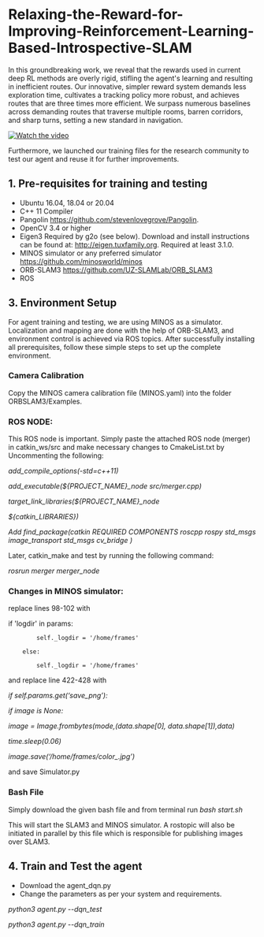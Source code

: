 # Relaxing-the-Reward-for-Improving-Reinforcement-Learning-Based-Introspective-SLAM

In this groundbreaking work, we reveal that the rewards used in current deep RL methods are overly rigid, stifling the agent's learning and resulting in inefficient routes. Our innovative, simpler reward system demands less exploration time, cultivates a tracking policy  more robust, and achieves routes that are three times more efficient. We surpass numerous baselines across demanding routes that traverse multiple rooms, barren corridors, and sharp turns, setting a new standard in navigation.

[![Watch the video](https://img.youtube.com/vi/qB6MFKiqQSo/hqdefault.jpg)](https://youtu.be/qB6MFKiqQSo)


Furthermore, we launched our training files for the research community to test our agent and reuse it for further improvements. 


## 1. Pre-requisites for training and testing

* Ubuntu 16.04, 18.04 or 20.04
* C++ 11 Compiler
* Pangolin 
https://github.com/stevenlovegrove/Pangolin.
* OpenCV 3.4 or higher
* Eigen3
Required by g2o (see below). Download and install instructions can be found at: http://eigen.tuxfamily.org. Required at least 3.1.0.
* MINOS simulator or any preferred simulator
https://github.com/minosworld/minos
* ORB-SLAM3
https://github.com/UZ-SLAMLab/ORB_SLAM3
* ROS

## 3. Environment Setup

For agent training and testing, we are using MINOS as a simulator. Localization and mapping are done with the help of ORB-SLAM3, and environment control is achieved via ROS topics. After successfully installing all prerequisites, follow these simple steps to set up the complete environment. 

### Camera Calibration

Copy the MINOS camera calibration file (MINOS.yaml) into the folder ORBSLAM3/Examples. 

### ROS NODE: 

This ROS node is important. Simply paste the attached ROS node (merger) in catkin_ws/src and make necessary changes to CmakeList.txt by Uncommenting the following:

*add_compile_options(-std=c++11)*

*add_executable(${PROJECT_NAME}_node src/merger.cpp)*

*target_link_libraries(${PROJECT_NAME}_node*
  
  *${catkin_LIBRARIES})*

*Add find_package(catkin REQUIRED COMPONENTS
  roscpp
  rospy
  std_msgs
image_transport
std_msgs
cv_bridge
)*


Later, catkin_make and test by running the following command:
 
*rosrun merger merger_node*

### Changes in MINOS simulator:

replace lines 98-102 with

if 'logdir' in params:

            self._logdir = '/home/frames'
            
        else:
            
            self._logdir = '/home/frames'


and replace line 422-428 with

*if self.params.get(‘save_png’):*

  *if image is None:*

  *image = Image.frombytes(mode,(data.shape[0], data.shape[1]),data)*

  *time.sleep(0.06)*

  *image.save(‘/home/frames/color_.jpg’)*

and save Simulator.py

### Bash File

Simply download the given bash file and from terminal run *bash start.sh*

This will start the SLAM3 and MINOS simulator. A rostopic will also be initiated in parallel by this file which is responsible for publishing images over SLAM3. 


## 4. Train and Test the agent

* Download the agent_dqn.py 
* Change the parameters as per your system and requirements.
  

*python3 agent.py --dqn_test*

*python3 agent.py --dqn_train*





